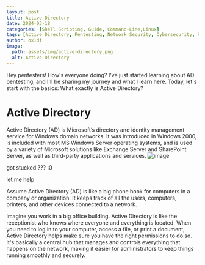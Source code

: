 ```yaml
---
layout: post
title: Active Directory
date: 2024-03-18
categories: [Shell Scripting, Guide, Command-Line,Linux]
tags: [Active Directory, Pentesting, Network Security, Cybersecurity, Red Teaming]
author: ox1df
image:
  path: assets/img/active-directory.png
  alt: Active Directory
---
```

Hey pentesters! How's everyone doing? I've just started learning about AD pentesting, and I'll be sharing my journey and what I learn here. Today, let's start with the basics: What exactly is Active Directory?
# Active Directory

Active Directory (AD) is Microsoft’s directory and identity management service for Windows domain networks. It was introduced in Windows 2000, is included with most MS Windows Server operating systems, and is used by a variety of Microsoft solutions like Exchange Server and SharePoint Server, as well as third-party applications and services.
![image](/assets/img/cofused.png)

got stucked ??? :0

let me help 

Assume Active Directory (AD) is like a big phone book for computers in a company or organization. It keeps track of all the users, computers, printers, and other devices connected to a network.

Imagine you work in a big office building. Active Directory is like the receptionist who knows where everyone and everything is located. When you need to log in to your computer, access a file, or print a document, Active Directory helps make sure you have the right permissions to do so. It's basically a central hub that manages and controls everything that happens on the network, making it easier for administrators to keep things running smoothly and securely.